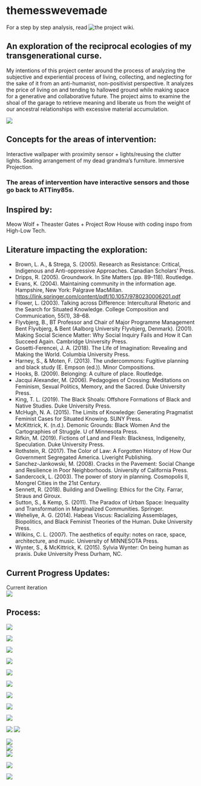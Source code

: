 # themesswevemade

For a step by step analysis, read ![the project wiki](https://github.com/wilter27/themesswevemade/wiki).  

## An exploration of the reciprocal ecologies of my transgenerational curse.

My intentions of this project center around the process of analyzing the subjective and experiential process of living, collecting, and neglecting for the sake of it from an anti-humanist, non-positivist perspective.  It analyzes the price of living on and tending to hallowed ground while making space for a generative and collaborative future.  The project aims to examine the shoal of the garage to retrieve meaning and liberate us from the weight of our ancestral relationships with excessive material accumulation.

![](https://images.squarespace-cdn.com/content/v1/5c4815f1da02bc7fba53a3f3/1621181835239-SRNE7P4U79NFWYO9L4ZS/ke17ZwdGBToddI8pDm48kFdVUPlyrTdrPBxuu3UraCVZw-zPPgdn4jUwVcJE1ZvWEtT5uBSRWt4vQZAgTJucoTqqXjS3CfNDSuuf31e0tVFZfxY9qe4mEi0hw8UYHEOHyazhJRXt9UqluVyxUgyM5pu3E9Ef3XsXP1C_826c-iU/Screen+Shot+2021-04-17+at+11.45.49+AM.png?format=500w)

## Concepts for the areas of intervention:
Interactive wallpaper with proximity sensor + lights/reusing the clutter lights.
Seating arrangement of my dead grandma’s furniture.
Immersive Projection.

### The areas of intervention have interactive sensors and those go back to ATTiny85s.

## Inspired by:
Meow Wolf + Theaster Gates + Project Row House with coding inspo from High-Low Tech.

## Literature impacting the exploration:
* Brown, L. A., & Strega, S. (2005). Research as Resistance: Critical, Indigenous and Anti-oppressive Approaches. Canadian Scholars’  Press.  
* Dripps, R. (2005). Groundwork. In Site Matters (pp. 89–118). Routledge.   
* Evans, K. (2004). Maintaining community in the information age. Hampshire, New York: Palgrave MacMillan. https://link.springer.com/content/pdf/10.1057/9780230006201.pdf  
* Flower, L. (2003). Talking across Difference: Intercultural Rhetoric and the Search for Situated Knowledge. College Composition and Communication, 55(1), 38–68.  
* Flyvbjerg, B., BT Professor and Chair of Major Programme Management Bent Flyvbjerg, & Bent (Aalborg University Flyvbjerg, Denmark). (2001). Making Social Science Matter: Why Social Inquiry Fails and How it Can Succeed Again. Cambridge University Press.  
* Gosetti-Ferencei, J. A. (2018). The Life of Imagination: Revealing and Making the World. Columbia University Press.  
* Harney, S., & Moten, F. (2013). The undercommons: Fugitive planning and black study (E. Empson (ed.)). Minor Compositions.  
* Hooks, B. (2009). Belonging: A culture of place. Routledge.  
* Jacqui Alexander, M. (2006). Pedagogies of Crossing: Meditations on Feminism, Sexual Politics, Memory, and the Sacred. Duke University Press.  
* King, T. L. (2019). The Black Shoals: Offshore Formations of Black and Native Studies. Duke University Press.  
* McHugh, N. A. (2015). The Limits of Knowledge: Generating Pragmatist Feminist Cases for Situated Knowing. SUNY Press.  
* McKittrick, K. (n.d.). Demonic Grounds: Black Women And the Cartographies of Struggle. U of Minnesota Press.  
* Rifkin, M. (2019). Fictions of Land and Flesh: Blackness, Indigeneity, Speculation. Duke University Press.  
* Rothstein, R. (2017). The Color of Law: A Forgotten History of How Our Government Segregated America. Liveright Publishing.  
* Sanchez-Jankowski, M. (2008). Cracks in the Pavement: Social Change and Resilience in Poor Neighborhoods. University of California Press.  
* Sandercock, L. (2003). The power of story in planning. Cosmopolis II, Mongrel Cities in the 21st Century.  
* Sennett, R. (2018). Building and Dwelling: Ethics for the City. Farrar, Straus and Giroux.  
* Sutton, S., & Kemp, S. (2011). The Paradox of Urban Space: Inequality and Transformation in Marginalized Communities. Springer.  
* Weheliye, A. G. (2014). Habeas Viscus: Racializing Assemblages, Biopolitics, and Black Feminist Theories of the Human. Duke University Press.  
* Wilkins, C. L. (2007). The aesthetics of equity: notes on race, space, architecture, and music. University of MINNESOTA Press.  
* Wynter, S., & McKittrick, K. (2015). Sylvia Wynter: On being human as praxis. Duke University Press Durham, NC.  

## Current Progress Updates:
Current iteration  
[![](https://images.squarespace-cdn.com/content/v1/5c4815f1da02bc7fba53a3f3/1621317166554-MZ9QMEUVGJ4SQVFUSFPZ/ke17ZwdGBToddI8pDm48kA19RyzzBLTiAdxICwx0C5FZw-zPPgdn4jUwVcJE1ZvWQUxwkmyExglNqGp0IvTJZamWLI2zvYWH8K3-s_4yszcp2ryTI0HqTOaaUohrI8PIl-t5I3wgV9rzyywMwaDyIZpLx9KZo5UEEVSkRspqpM8/Screen+Shot+2021-05-17+at+10.51.40+PM.png?format=500w)](https://www.youtube.com/watch?v=5Nv4xvKRKXI)

## Process:
[![](https://images.squarespace-cdn.com/content/v1/5c4815f1da02bc7fba53a3f3/1621178942251-UXYIJD6A8KLBAUXSPWQY/ke17ZwdGBToddI8pDm48kKJYfJORgGXfFPsdfAT4r7FZw-zPPgdn4jUwVcJE1ZvWQUxwkmyExglNqGp0IvTJZUJFbgE-7XRK3dMEBRBhUpxMF1NmYypl3b-p55nLNbMsfLmWBrwwL8inVA1zcb2APjJz0LQwqRNIvg5w0G8yMLQ/Screen+Shot+2021-05-16+at+8.28.32+AM.png?format=750w)](https://www.youtube.com/H_arDqnQs48)  
  
[![](https://images.squarespace-cdn.com/content/v1/5c4815f1da02bc7fba53a3f3/1621179023635-0CNOPVXCN26AYNP7YIV5/ke17ZwdGBToddI8pDm48kJAJvn4kFufXXaK2rRc9Rl1Zw-zPPgdn4jUwVcJE1ZvWQUxwkmyExglNqGp0IvTJZUJFbgE-7XRK3dMEBRBhUpzj41T9eVZUJlfM8ta9k6wpMHGThXvgzM2gUubxXfZ98gN_UQAUGEH2NyzB__CurCc/Screen+Shot+2021-05-16+at+8.30.10+AM.png?format=750w)](https://www.youtube.com/h2n8pAIKHE4)

![](https://images.squarespace-cdn.com/content/v1/5c4815f1da02bc7fba53a3f3/1621177041999-DOUCVFHW6DWWOWMSU9IV/ke17ZwdGBToddI8pDm48kKXVfAt9LsIMjK8AwFWz8mV7gQa3H78H3Y0txjaiv_0fDoOvxcdMmMKkDsyUqMSsMWxHk725yiiHCCLfrh8O1z4YTzHvnKhyp6Da-NYroOW3ZGjoBKy3azqku80C789l0k5fwC0WRNFJBIXiBeNI5fI78j0ts3A8z_ZgW0PCOxDSlJi3w2G5bqTleurr0wG3pA/IMG_2209.JPG?format=750w)  

![](https://images.squarespace-cdn.com/content/v1/5c4815f1da02bc7fba53a3f3/1621177039248-9MEW0A0NQ2623B09PARG/ke17ZwdGBToddI8pDm48kKXVfAt9LsIMjK8AwFWz8mV7gQa3H78H3Y0txjaiv_0fDoOvxcdMmMKkDsyUqMSsMWxHk725yiiHCCLfrh8O1z4YTzHvnKhyp6Da-NYroOW3ZGjoBKy3azqku80C789l0k5fwC0WRNFJBIXiBeNI5fI78j0ts3A8z_ZgW0PCOxDSlJi3w2G5bqTleurr0wG3pA/IMG_2213.JPG?format=750w)  

![](https://images.squarespace-cdn.com/content/v1/5c4815f1da02bc7fba53a3f3/1621319558412-UQOXLY9L2LRXWD0TSSHK/ke17ZwdGBToddI8pDm48kK60W-ob1oA2Fm-j4E_9NQB7gQa3H78H3Y0txjaiv_0fDoOvxcdMmMKkDsyUqMSsMWxHk725yiiHCCLfrh8O1z4YTzHvnKhyp6Da-NYroOW3ZGjoBKy3azqku80C789l0kD6Ec8Uq9YczfrzwR7e2Mh5VMMOxnTbph8FXiclivDQnof69TlCeE0rAhj6HUpXkw/IMG_2371.JPG?format=750w)  

![](https://images.squarespace-cdn.com/content/v1/5c4815f1da02bc7fba53a3f3/1621177047023-MEYHZH1VGTB7VXXAYCX5/ke17ZwdGBToddI8pDm48kKXVfAt9LsIMjK8AwFWz8mV7gQa3H78H3Y0txjaiv_0fDoOvxcdMmMKkDsyUqMSsMWxHk725yiiHCCLfrh8O1z4YTzHvnKhyp6Da-NYroOW3ZGjoBKy3azqku80C789l0k5fwC0WRNFJBIXiBeNI5fI78j0ts3A8z_ZgW0PCOxDSlJi3w2G5bqTleurr0wG3pA/IMG_2339.JPG?format=750w)

![](https://images.squarespace-cdn.com/content/v1/5c4815f1da02bc7fba53a3f3/1621177054010-WXU7RZ0QKFB0DT1V37WG/ke17ZwdGBToddI8pDm48kK60W-ob1oA2Fm-j4E_9NQB7gQa3H78H3Y0txjaiv_0fDoOvxcdMmMKkDsyUqMSsMWxHk725yiiHCCLfrh8O1z4YTzHvnKhyp6Da-NYroOW3ZGjoBKy3azqku80C789l0kD6Ec8Uq9YczfrzwR7e2Mh5VMMOxnTbph8FXiclivDQnof69TlCeE0rAhj6HUpXkw/IMG_2345.JPG?format=750w)  

[![](https://images.squarespace-cdn.com/content/v1/5c4815f1da02bc7fba53a3f3/1621317128617-DVTIMWC3ZU75LHWUHEG5/ke17ZwdGBToddI8pDm48kPVZUm3jtfItkNHvjOC5jS9Zw-zPPgdn4jUwVcJE1ZvWQUxwkmyExglNqGp0IvTJZamWLI2zvYWH8K3-s_4yszcp2ryTI0HqTOaaUohrI8PIbIqNapiBsjr-IbOJ-m42NGGfRAoM-ro-Vfofu__afW4/Screen+Shot+2021-05-17+at+10.50.29+PM.png?format=750w)](https://www.youtube.com/watch?v=aEIRuVHrZTA&feature=youtu.be)  

![](https://images.squarespace-cdn.com/content/v1/5c4815f1da02bc7fba53a3f3/1621185078153-1PBWUJ6G7GWSLVUVW7IK/ke17ZwdGBToddI8pDm48kLGzfeTj89fNjhxKf4CBKKB7gQa3H78H3Y0txjaiv_0fDoOvxcdMmMKkDsyUqMSsMWxHk725yiiHCCLfrh8O1z5QPOohDIaIeljMHgDF5CVlOqpeNLcJ80NK65_fV7S1UcTZBUdlJAIoZHlcWjl2BZ5jMJDXPRLjJkiAgjkQri3ubSexTd1-frD7527z4SM9QQ/Interactive+Wallpaper+Sketch.png?format=750w)  

[![](https://images.squarespace-cdn.com/content/v1/5c4815f1da02bc7fba53a3f3/1621316951506-HE8ATE35G5X2V9BEDF98/ke17ZwdGBToddI8pDm48kKAsl0c4h8F3alyo1BNTV3dZw-zPPgdn4jUwVcJE1ZvWQUxwkmyExglNqGp0IvTJZamWLI2zvYWH8K3-s_4yszcp2ryTI0HqTOaaUohrI8PIhzGCy48RLX0X2ySLYNkAfSS-JvOT_ttlQUP7ZBoi0f0/Screen+Shot+2021-05-17+at+10.48.43+PM.png?format=500w)](https://www.youtube.com/watch?v=SqGvDuY4sz4)
[![](https://images.squarespace-cdn.com/content/v1/5c4815f1da02bc7fba53a3f3/1621317128617-DVTIMWC3ZU75LHWUHEG5/ke17ZwdGBToddI8pDm48kPVZUm3jtfItkNHvjOC5jS9Zw-zPPgdn4jUwVcJE1ZvWQUxwkmyExglNqGp0IvTJZamWLI2zvYWH8K3-s_4yszcp2ryTI0HqTOaaUohrI8PIbIqNapiBsjr-IbOJ-m42NGGfRAoM-ro-Vfofu__afW4/Screen+Shot+2021-05-17+at+10.50.29+PM.png?format=500w)](https://www.youtube.com/watch?v=Mq1cw3QRAaY)  

![](https://images.squarespace-cdn.com/content/v1/5c4815f1da02bc7fba53a3f3/1621316493007-R3E6YJLJVWL7H7PGUS3I/ke17ZwdGBToddI8pDm48kDHPSfPanjkWqhH6pl6g5ph7gQa3H78H3Y0txjaiv_0fDoOvxcdMmMKkDsyUqMSsMWxHk725yiiHCCLfrh8O1z4YTzHvnKhyp6Da-NYroOW3ZGjoBKy3azqku80C789l0mwONMR1ELp49Lyc52iWr5dNb1QJw9casjKdtTg1_-y4jz4ptJBmI9gQmbjSQnNGng/IMG_2380.jpg?format=750w)  
![](https://images.squarespace-cdn.com/content/v1/5c4815f1da02bc7fba53a3f3/1621316435014-KQ99LG3127R7ZDGEP6CD/ke17ZwdGBToddI8pDm48kDHPSfPanjkWqhH6pl6g5ph7gQa3H78H3Y0txjaiv_0fDoOvxcdMmMKkDsyUqMSsMWxHk725yiiHCCLfrh8O1z4YTzHvnKhyp6Da-NYroOW3ZGjoBKy3azqku80C789l0mwONMR1ELp49Lyc52iWr5dNb1QJw9casjKdtTg1_-y4jz4ptJBmI9gQmbjSQnNGng/IMG_2378.JPG?format=750w)  
![](https://images.squarespace-cdn.com/content/v1/5c4815f1da02bc7fba53a3f3/1621316502504-2EHW92G00LL7P4Z10V5V/ke17ZwdGBToddI8pDm48kDHPSfPanjkWqhH6pl6g5ph7gQa3H78H3Y0txjaiv_0fDoOvxcdMmMKkDsyUqMSsMWxHk725yiiHCCLfrh8O1z4YTzHvnKhyp6Da-NYroOW3ZGjoBKy3azqku80C789l0mwONMR1ELp49Lyc52iWr5dNb1QJw9casjKdtTg1_-y4jz4ptJBmI9gQmbjSQnNGng/IMG_2385.jpg?format=750w)  

![](https://images.squarespace-cdn.com/content/v1/5c4815f1da02bc7fba53a3f3/1621319512588-7MQ6C7H8J459Y9E2TAM2/ke17ZwdGBToddI8pDm48kK60W-ob1oA2Fm-j4E_9NQB7gQa3H78H3Y0txjaiv_0fDoOvxcdMmMKkDsyUqMSsMWxHk725yiiHCCLfrh8O1z4YTzHvnKhyp6Da-NYroOW3ZGjoBKy3azqku80C789l0kD6Ec8Uq9YczfrzwR7e2Mh5VMMOxnTbph8FXiclivDQnof69TlCeE0rAhj6HUpXkw/IMG_2393.JPG?format=750w)  

[![](https://images.squarespace-cdn.com/content/v1/5c4815f1da02bc7fba53a3f3/1621317166554-MZ9QMEUVGJ4SQVFUSFPZ/ke17ZwdGBToddI8pDm48kA19RyzzBLTiAdxICwx0C5FZw-zPPgdn4jUwVcJE1ZvWQUxwkmyExglNqGp0IvTJZamWLI2zvYWH8K3-s_4yszcp2ryTI0HqTOaaUohrI8PIl-t5I3wgV9rzyywMwaDyIZpLx9KZo5UEEVSkRspqpM8/Screen+Shot+2021-05-17+at+10.51.40+PM.png?format=500w)](https://www.youtube.com/watch?v=5Nv4xvKRKXI)
